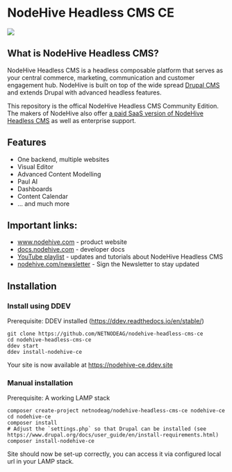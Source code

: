 # NodeHive Headless CMS CE

[<img src="https://netnode.nodehive.app/sites/default/files/2024-05/nodehive_spaces.png" style="max-width:800px">](https://www.nodehive.com)

## What is NodeHive Headless CMS?

NodeHive Headless CMS is a headless composable platform that serves as your central commerce, marketing, communication and customer engagement hub. NodeHive is built on top of the wide spread [Drupal CMS](https://www.drupal.org) and extends Drupal with advanced headless features.

This repository is the offical NodeHive Headless CMS Community Edition. The makers of NodeHive also offer [a paid SaaS version of NodeHive Headless CMS](https://www.nodehive.com/saas-pricing) as well as enterprise support.



## Features
- One backend, multiple websites
- Visual Editor
- Advanced Content Modelling
- Paul AI
- Dashboards
- Content Calendar
- ... and much more

## Important links:
- www.nodehive.com - product website
- [docs.nodehive.com](https://docs.nodehive.com) - developer docs
- [YouTube playlist](https://www.youtube.com/playlist?list=PLx8ET0RIaWG2NcK6TiM7fC3TOOkejYNzF) - updates and tutorials about NodeHive Headless CMS
- [nodehive.com/newsletter](https://www.nodehive.com/newsletter) - Sign the Newsletter to stay updated

## Installation

### Install using DDEV

Prerequisite: DDEV installed (https://ddev.readthedocs.io/en/stable/)

```
git clone https://github.com/NETNODEAG/nodehive-headless-cms-ce
cd nodehive-headless-cms-ce
ddev start
ddev install-nodehive-ce
```
Your site is now available at https://nodehive-ce.ddev.site

### Manual installation

Prerequisite: A working LAMP stack

```
composer create-project netnodeag/nodehive-headless-cms-ce nodehive-ce
cd nodehive-ce
composer install
# Adjust the `settings.php` so that Drupal can be installed (see https://www.drupal.org/docs/user_guide/en/install-requirements.html)
composer install-nodehive-ce
```
Site should now be set-up correctly, you can access it via configured local url in your LAMP stack.